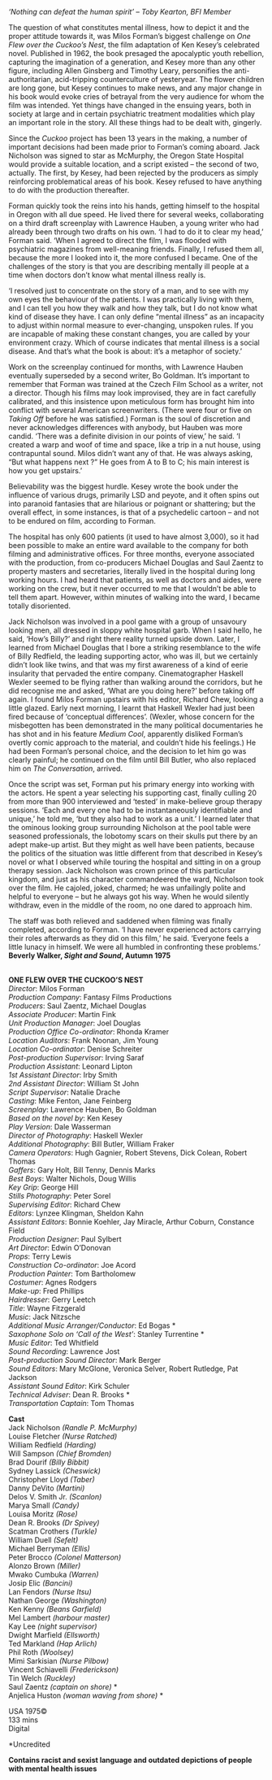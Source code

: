 
_‘Nothing can defeat the human spirit’ – Toby Kearton, BFI Member_

The question of what constitutes mental illness, how to depict it and the proper attitude towards it, was Milos Forman’s biggest challenge on _One Flew over the Cuckoo’s Nest_, the film adaptation of Ken Kesey’s celebrated novel. Published in 1962, the book presaged the apocalyptic youth rebellion, capturing the imagination of a generation, and Kesey more than any other figure, including Allen Ginsberg and Timothy Leary, personifies the anti-authoritarian, acid-tripping counterculture of yesteryear. The flower children are long gone, but Kesey continues to make news, and any major change in his book would evoke cries of betrayal from the very audience for whom the film was intended. Yet things have changed in the ensuing years, both in society at large and in certain psychiatric treatment modalities which play an important role in the story. All these things had to be dealt with, gingerly.

Since the _Cuckoo_ project has been 13 years in the making, a number of important decisions had been made prior to Forman’s coming aboard. Jack Nicholson was signed to star as McMurphy, the Oregon State Hospital would provide a suitable location, and a script existed – the second of two, actually. The first, by Kesey, had been rejected by the producers as simply reinforcing problematical areas of his book. Kesey refused to have anything to do with the production thereafter.

Forman quickly took the reins into his hands, getting himself to the hospital in Oregon with all due speed. He lived there for several weeks, collaborating on a third draft screenplay with Lawrence Hauben, a young writer who had already been through two drafts on his own. ‘I had to do it to clear my head,’ Forman said. ‘When I agreed to direct the film, I was flooded with psychiatric magazines from well-meaning friends. Finally, I refused them all, because the more I looked into it, the more confused I became. One of the challenges of the story is that you are describing mentally ill people at a time when doctors don’t know what mental illness really is.

‘I resolved just to concentrate on the story of a man, and to see with my own eyes the behaviour of the patients. I was practically living with them, and I can tell you how they walk and how they talk, but I do not know what kind of disease they have. I can only define “mental illness” as an incapacity to adjust within normal measure to ever-changing, unspoken rules. If you are incapable of making these constant changes, you are called by your environment crazy. Which of course indicates that mental illness is a social disease. And that’s what the book is about: it’s a metaphor of society.’

Work on the screenplay continued for months, with Lawrence Hauben eventually superseded by a second writer, Bo Goldman. It’s important to remember that Forman was trained at the Czech Film School as a writer, not a director. Though his films may look improvised, they are in fact carefully calibrated, and this insistence upon meticulous form has brought him into conflict with several American screenwriters. (There were four or five on _Taking Off_ before he was satisfied.) Forman is the soul of discretion and never acknowledges differences with anybody, but Hauben was more candid. ‘There was a definite division in our points of view,’ he said. ‘I created a warp and woof of time and space, like a trip in a nut house, using contrapuntal sound. Milos didn’t want any of that. He was always asking, “But what happens next ?” He goes from A to B to C; his main interest is how you get upstairs.’

Believability was the biggest hurdle. Kesey wrote the book under the influence of various drugs, primarily LSD and peyote, and it often spins out into paranoid fantasies that are hilarious or poignant or shattering; but the overall effect, in some instances, is that of a psychedelic cartoon – and not to be endured on film, according to Forman.

The hospital has only 600 patients (it used to have almost 3,000), so it had been possible to make an entire ward available to the company for both filming and administrative offices. For three months, everyone associated with the production, from co-producers Michael Douglas and Saul Zaentz to property masters and secretaries, literally lived in the hospital during long working hours. I had heard that patients, as well as doctors and aides, were working on the crew, but it never occurred to me that I wouldn’t be able to tell them apart. However, within minutes of walking into the ward, I became totally disoriented.

Jack Nicholson was involved in a pool game with a group of unsavoury looking men, all dressed in sloppy white hospital garb. When I said hello, he said, ‘How’s Billy?’ and right there reality turned upside down. Later, I learned from Michael Douglas that I bore a striking resemblance to the wife of Billy Redfield, the leading supporting actor, who was ill, but we certainly didn’t look like twins, and that was my first awareness of a kind of eerie insularity that pervaded the entire company. Cinematographer Haskell Wexler seemed to be flying rather than walking around the corridors, but he did recognise me and asked, ‘What are you doing here?’ before taking off again. I found Milos Forman upstairs with his editor, Richard Chew, looking a little glazed. Early next morning, I learnt that Haskell Wexler had just been fired because of ‘conceptual differences’. (Wexler, whose concern for the misbegotten has been demonstrated in the many political documentaries he has shot and in his feature _Medium Cool_, apparently disliked Forman’s overtly comic approach to the material, and couldn’t hide his feelings.) He had been Forman’s personal choice, and the decision to let him go was clearly painful; he continued on the film until Bill Butler, who also replaced him on _The Conversation_, arrived.

Once the script was set, Forman put his primary energy into working with the actors. He spent a year selecting his supporting cast, finally culling 20 from more than 900 interviewed and ‘tested’ in make-believe group therapy sessions. ‘Each and every one had to be instantaneously identifiable and unique,’ he told me, ‘but they also had to work as a unit.’ I learned later that the ominous looking group surrounding Nicholson at the pool table were seasoned professionals, the lobotomy scars on their skulls put there by an adept make-up artist. But they might as well have been patients, because the politics of the situation was little different from that described in Kesey’s novel or what I observed while touring the hospital and sitting in on a group therapy session. Jack Nicholson was crown prince of this particular kingdom, and just as his character commandeered the ward, Nicholson took over the film. He cajoled, joked, charmed; he was unfailingly polite and helpful to everyone – but he always got his way. When he would silently withdraw, even in the middle of the room, no one dared to approach him.

The staff was both relieved and saddened when filming was finally completed, according to Forman. ‘I have never experienced actors carrying their roles afterwards as they did on this film,’ he said. ‘Everyone feels a little lunacy in himself. We were all humbled in confronting these problems.’  
**Beverly Walker, _Sight and Sound_, Autumn 1975**
<br><br>

**ONE FLEW OVER THE CUCKOO’S NEST**  
_Director_: Milos Forman  
_Production Company_: Fantasy Films Productions  
_Producers_: Saul Zaentz, Michael Douglas  
_Associate Producer_: Martin Fink  
_Unit Production Manager_: Joel Douglas  
_Production Office Co-ordinator_: Rhonda Kramer  
_Location Auditors_: Frank Noonan, Jim Young  
_Location Co-ordinator_: Denise Schreiter  
_Post-production Supervisor_: Irving Saraf  
_Production Assistant_: Leonard Lipton  
_1st Assistant Director_: Irby Smith  
_2nd Assistant Director_: William St John  
_Script Supervisor_: Natalie Drache  
_Casting_: Mike Fenton, Jane Feinberg  
_Screenplay_: Lawrence Hauben, Bo Goldman  
_Based on the novel by_: Ken Kesey  
_Play Version_: Dale Wasserman  
_Director of Photography_: Haskell Wexler  
_Additional Photography_: Bill Butler, William Fraker  
_Camera Operators_: Hugh Gagnier, Robert Stevens, Dick Colean, Robert Thomas  
_Gaffers_: Gary Holt, Bill Tenny, Dennis Marks  
_Best Boys_: Walter Nichols, Doug Willis  
_Key Grip_: George Hill  
_Stills Photography_: Peter Sorel  
_Supervising Editor_: Richard Chew  
_Editors_: Lynzee Klingman, Sheldon Kahn  
_Assistant Editors_: Bonnie Koehler, Jay Miracle, Arthur Coburn, Constance Field  
_Production Designer_: Paul Sylbert  
_Art Director_: Edwin O’Donovan  
_Props_: Terry Lewis  
_Construction Co-ordinator_: Joe Acord  
_Production Painter_: Tom Bartholomew  
_Costumer_: Agnes Rodgers  
_Make-up_: Fred Phillips  
_Hairdresser_: Gerry Leetch  
_Title_: Wayne Fitzgerald  
_Music_: Jack Nitzsche  
_Additional Music Arranger/Conductor_: Ed Bogas *  
_Saxophone Solo on ‘Call of the West’_:  Stanley Turrentine *  
_Music Editor_: Ted Whitfield  
_Sound Recording_: Lawrence Jost  
_Post-production Sound Director_: Mark Berger  
_Sound Editors_: Mary McGlone, Veronica Selver, Robert Rutledge, Pat Jackson  
_Assistant Sound Editor_: Kirk Schuler  
_Technical Adviser_: Dean R. Brooks *  
_Transportation Captain_: Tom Thomas

**Cast**  
Jack Nicholson _(Randle P. McMurphy)_  
Louise Fletcher _(Nurse Ratched)_  
William Redfield _(Harding)_  
Will Sampson _(Chief Bromden)_  
Brad Dourif _(Billy Bibbit)_  
Sydney Lassick _(Cheswick)_  
Christopher Lloyd _(Taber)_  
Danny DeVito _(Martini)_  
Delos V. Smith Jr. _(Scanlon)_  
Marya Small _(Candy)_  
Louisa Moritz _(Rose)_  
Dean R. Brooks _(Dr Spivey)_  
Scatman Crothers _(Turkle)_  
William Duell _(Sefelt)_  
Michael Berryman _(Ellis)_  
Peter Brocco _(Colonel Matterson)_  
Alonzo Brown _(Miller)_  
Mwako Cumbuka _(Warren)_  
Josip Elic _(Bancini)_  
Lan Fendors _(Nurse Itsu)_  
Nathan George _(Washington)_  
Ken Kenny _(Beans Garfield)_  
Mel Lambert _(harbour master)_  
Kay Lee _(night supervisor)_  
Dwight Marfield _(Ellsworth)_  
Ted Markland _(Hap Arlich)_  
Phil Roth _(Woolsey)_  
Mimi Sarkisian _(Nurse Pilbow)_  
Vincent Schiavelli _(Frederickson)_  
Tin Welch _(Ruckley)_  
Saul Zaentz _(captain on shore)_ *  
Anjelica Huston _(woman waving from shore)_ *

USA 1975©  
133 mins  
Digital

*Uncredited

**Contains racist and sexist language and outdated depictions of people with  mental health issues**
<br><br>
<!--stackedit_data:
eyJoaXN0b3J5IjpbOTM2NjA4MDQ3XX0=
-->
